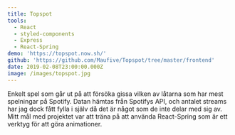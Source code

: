 ```yaml
---
title: Topspot
tools:
  - React
  - styled-components
  - Express
  - React-Spring
demo: 'https://topspot.now.sh/'
github: 'https://github.com/Maufive/Topspot/tree/master/frontend'
date: 2019-02-08T23:00:00.000Z
image: /images/topspot.jpg
---
```

Enkelt spel som går ut på att försöka gissa vilken av låtarna som har mest spelningar på Spotify. Datan hämtas från Spotifys API, och antalet streams har jag dock fått fylla i själv då det är något som de inte delar med sig av. Mitt mål med projektet var att träna på att använda React-Spring som är ett verktyg för att göra animationer.
